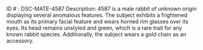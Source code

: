 ID # : DSC-MATE-4587
Description: 4587 is a male rabbit of unknown origin displaying several anomalous features. The subject exhibits a frightened mouth as its primary facial feature and wears horned rim glasses over its eyes. Its head remains unstyled and green, which is a rare trait for any known rabbit species. Additionally, the subject wears a gold chain as an accessory. 